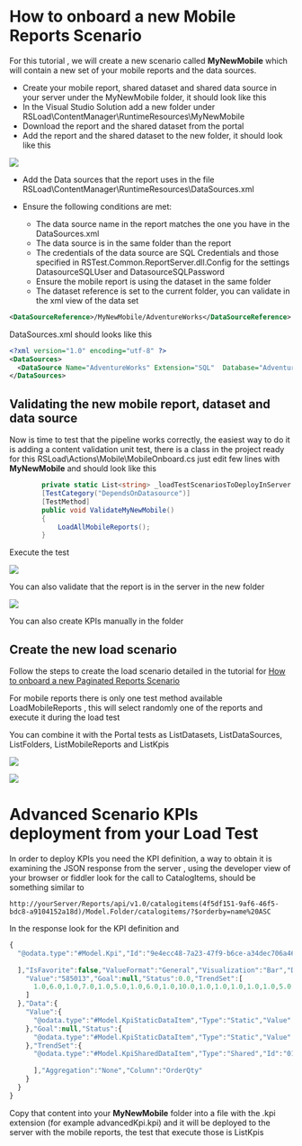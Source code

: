 # How to onboard a new Mobile Reports Scenario

For this tutorial , we will create a new scenario called **MyNewMobile** which will contain a new set of your mobile reports and the data sources.

* Create your mobile report, shared dataset and shared data source in your server under the MyNewMobile folder, it should look like this
* In the Visual Studio Solution add a new folder under RSLoad\ContentManager\RuntimeResources\MyNewMobile
* Download the report and the shared dataset from the portal 
* Add the report and the shared dataset to the new folder, it should look like this 

![](images/image101.png)

* Add the Data sources that the report uses in the file RSLoad\ContentManager\RuntimeResources\DataSources.xml 

* Ensure the following conditions are met:
    * The data source name in the report matches the one you have in the DataSources.xml 
    * The data source is in the same folder than the report
    * The credentials of the data source are SQL Credentials and those specified in RSTest.Common.ReportServer.dll.Config for the settings DatasourceSQLUser and DatasourceSQLPassword
    * Ensure the mobile report is using the dataset in the same folder 
    * The dataset reference is set to the current folder, you can validate in the xml view of the data set
```xml
<DataSourceReference>/MyNewMobile/AdventureWorks</DataSourceReference>
```

DataSources.xml should looks like this
```xml
<?xml version="1.0" encoding="utf-8" ?>
<DataSources>
  <DataSource Name="AdventureWorks" Extension="SQL"  Database="AdventureWorks" UseWindowsCredential="false" Enabled="true" Prompt="" ImpersonateUser="false"></DataSource>
</DataSources>
```

## Validating the new mobile report, dataset and data source
Now is time to test that the pipeline works correctly, the easiest way to do it is adding a content validation unit test, there is a class in the project ready for this RSLoad\Actions\Mobile\MobileOnboard.cs just edit few lines with **MyNewMobile** and should look like this
```cs
        private static List<string> _loadTestScenariosToDeployInServer = new List<string>() { "MyNewMobile" };
        [TestCategory("DependsOnDatasource")]
        [TestMethod]
        public void ValidateMyNewMobile()
        {
            LoadAllMobileReports();
        }
```
Execute the test 

![](images/image102.png)

You can also validate that the report is in the server in the new folder

![](images/image103.png)

You can also create KPIs manually in the folder

## Create the new  load scenario

Follow the steps to create the load scenario detailed in the tutorial for [How to onboard a new Paginated Reports Scenario](../master/docs/OnboardPaginated.md)

For mobile reports there is only one test method available LoadMobileReports , this will select randomly one of the reports and execute it during the load test

You can combine it with the Portal tests as ListDatasets, ListDataSources, ListFolders, ListMobileReports and ListKpis

![](images/image104.png)

![](images/image105.png)

# Advanced Scenario KPIs deployment from your Load Test

In order to deploy KPIs you need the KPI definition, a way to obtain it is examining the JSON response from the server , using the developer view of your browser or fiddler look for the call to CatalogItems, should be something similar to
```
http://yourServer/Reports/api/v1.0/catalogitems(4f5df151-9af6-46f5-bdc8-a9104152a18d)/Model.Folder/catalogitems/?$orderby=name%20ASC
```

In the response look for the KPI definition and 

```js
{
  "@odata.type":"#Model.Kpi","Id":"9e4ecc48-7a23-47f9-b6ce-a34dec706a46","Name":"KPI_1000","Description":null,"Path":"/MyNewMobile/KPI_1000","Type":"Kpi","Hidden":false,"Size":-1,"ModifiedBy":"contoso\\admin123","ModifiedDate":"2016-11-05T04:59:15.46Z","CreatedBy":"contoso\\admin123","CreatedDate":"2016-11-05T04:59:15.46Z","ParentFolderId":null,"ContentType":null,"Content":"","Properties":[
	
  ],"IsFavorite":false,"ValueFormat":"General","Visualization":"Bar","DrillthroughTarget":null,"Currency":null,"Values":{
	"Value":"585013","Goal":null,"Status":0.0,"TrendSet":[
	  1.0,6.0,1.0,7.0,1.0,5.0,1.0,6.0,1.0,10.0,1.0,1.0,1.0,1.0,1.0,5.0,1.0,4.0,9.0,2.0,5.0,1.0,6.0,13.0,2.0,21.0,1.0,6.0,8.0,3.0
	]
  },"Data":{
	"Value":{
	  "@odata.type":"#Model.KpiStaticDataItem","Type":"Static","Value":"585013"
	},"Goal":null,"Status":{
	  "@odata.type":"#Model.KpiStaticDataItem","Type":"Static","Value":"0"
	},"TrendSet":{
	  "@odata.type":"#Model.KpiSharedDataItem","Type":"Shared","Id":"010f59c4-d5fc-4c02-83d6-ea18e2f33c4b","Path":"/MyNewMobile/SalesOrderDetail_Top1000","Parameters":[
		
	  ],"Aggregation":"None","Column":"OrderQty"
	}
  }
}
```

Copy that content into your **MyNewMobile** folder into a file with the .kpi extension (for example advancedKpi.kpi) and it will be deployed to the server with the mobile reports, the test that execute those is ListKpis
 